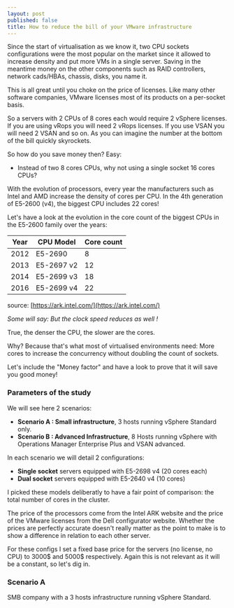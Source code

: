 ```yaml
---
layout: post
published: false
title: How to reduce the bill of your VMware infrastructure
---
```

Since the start of virtualisation as we know it, two CPU sockets configurations were the most popular on the market since it allowed to increase density and put more VMs in a single server. Saving in the meantime money on the other components such as RAID controllers, network cads/HBAs, chassis, disks, you name it.

This is all great until you choke on the price of licenses. Like many other software companies, VMware licenses most of its products on a per-socket basis.

So a servers with 2 CPUs of 8 cores each would require 2 vSphere licenses. If you are using vRops you will need 2 vRops licenses. If you use VSAN you will need 2 VSAN and so on. As you can imagine the number at the bottom of the bill quickly skyrockets.

So how do you save money then? Easy:
- Instead of two 8 cores CPUs, why not using a single socket 16 cores CPUs?

With the evolution of processors, every year the manufacturers such as Intel and AMD increase the density of cores per CPU. In the 4th generation of E5-2600 (v4), the biggest CPU includes 22 cores!

Let's have a look at the evolution in the core count of the biggest CPUs in the E5-2600 family over the years:

| Year | CPU Model | Core count |
|------|-----------|------------|
| 2012 | E5-2690   | 8          |
| 2013 | E5-2697 v2| 12         |
| 2014 | E5-2699 v3| 18         |
| 2016 | E5-2699 v4| 22         |

source: [https://ark.intel.com/](https://ark.intel.com/)

_Some will say: But the clock speed reduces as well !_

True, the denser the CPU, the slower are the cores.

Why? Because that's what most of virtualised environments need: More cores to increase the concurrency without doubling the count of sockets.

Let's include the "Money factor" and have a look to prove that it will save you good money!

### Parameters of the study

We will see here 2 scenarios:
- **Scenario A : Small infrastructure**, 3 hosts running vSphere Standard only.
- **Scenario B : Advanced Infrastructure**, 8 Hosts running vSphere with Operations Manager Enterprise Plus and VSAN advanced.

In each scenario we will detail 2 configurations:
- **Single socket** servers equipped with E5-2698 v4 (20 cores each)
- **Dual socket** servers equipped with E5-2640 v4 (10 cores)

I picked these models deliberatly to have a fair point of comparison: the total number of cores in the cluster.

The price of the processors come from the Intel ARK website and the price of the VMware licenses from the Dell configurator website. Whether the prices are perfectly accurate doesn't really matter as the point to make is to show a difference in relation to each other server.

For these configs I set a fixed base price for the servers (no license, no CPU) to 3000$ and 5000$ respectively. Again this is not relevant as it will be a constant, so let's dig in.

### Scenario A

SMB company with a 3 hosts infrastructure running vSphere Standard. 

